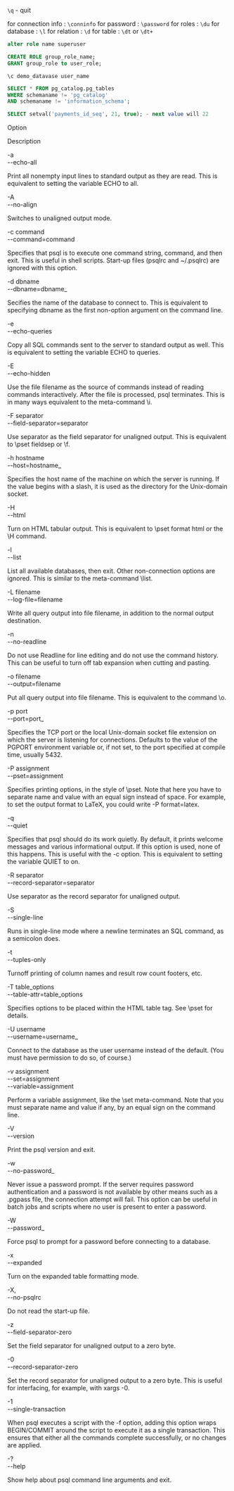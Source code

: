 `\q` - quit

for connection info : `\conninfo`
for password : `\password` 
for roles : `\du` 
for database : `\l`
for relation : `\d`
for table : `\dt` or `\dt+`

```sql
alter role name superuser
```
```sql
CREATE ROLE group_role_name;
GRANT group_role to user_role;
```
```
\c demo_datavase user_name
```
```sql
SELECT * FROM pg_catalog.pg_tables 
WHERE schemaname != 'pg_catalog' 
AND schemaname != 'information_schema';
```
```sql
SELECT setval('payments_id_seq', 21, true); - next value will 22
```
Option

Description

-a  
--echo-all

Print all nonempty input lines to standard output as they are read. This is equivalent to setting the variable ECHO to all.

-A  
--no-align

Switches to unaligned output mode.

-c command  
--command=command

Specifies that psql is to execute one command string, command, and then exit. This is useful in shell scripts. Start-up files (psqlrc and ~/.psqlrc) are ignored with this option.

-d dbname  
--dbname=dbname_

Secifies the name of the database to connect to. This is equivalent to specifying dbname as the first non-option argument on the command line.

-e  
--echo-queries

Copy all SQL commands sent to the server to standard output as well. This is equivalent to setting the variable ECHO to queries.

-E  
--echo-hidden

Use the file filename as the source of commands instead of reading commands interactively. After the file is processed, psql terminates. This is in many ways equivalent to the meta-command \i.

-F separator  
--field-separator=separator

Use separator as the field separator for unaligned output. This is equivalent to \pset fieldsep or \f.

-h hostname  
--host=hostname_

Specifies the host name of the machine on which the server is running. If the value begins with a slash, it is used as the directory for the Unix-domain socket.

-H  
--html

Turn on HTML tabular output. This is equivalent to \pset format html or the \H command.

-l  
--list

List all available databases, then exit. Other non-connection options are ignored. This is similar to the meta-command \list.

-L filename  
--log-file=filename

Write all query output into file filename, in addition to the normal output destination.

-n  
--no-readline

Do not use Readline for line editing and do not use the command history. This can be useful to turn off tab expansion when cutting and pasting.

-o filename  
--output=filename

Put all query output into file filename. This is equivalent to the command \o.

-p port  
--port=port_

Specifies the TCP port or the local Unix-domain socket file extension on which the server is listening for connections. Defaults to the value of the PGPORT environment variable or, if not set, to the port specified at compile time, usually 5432.

-P assignment  
--pset=assignment

Specifies printing options, in the style of \pset. Note that here you have to separate name and value with an equal sign instead of space. For example, to set the output format to LaTeX, you could write -P format=latex.

-q  
--quiet

Specifies that psql should do its work quietly. By default, it prints welcome messages and various informational output. If this option is used, none of this happens. This is useful with the -c option. This is equivalent to setting the variable QUIET to on.

-R separator  
--record-separator=separator

Use separator as the record separator for unaligned output.

-S  
--single-line

Runs in single-line mode where a newline terminates an SQL command, as a semicolon does.

-t  
--tuples-only

Turnoff printing of column names and result row count footers, etc.

-T table_options  
--table-attr=table_options

Specifies options to be placed within the HTML table tag. See \pset for details.

-U username  
--username=username_

Connect to the database as the user username instead of the default. (You must have permission to do so, of course.)

-v assignment  
--set=assignment  
--variable=assignment

Perform a variable assignment, like the \set meta-command. Note that you must separate name and value if any, by an equal sign on the command line.

-V  
--version

Print the psql version and exit.

-w  
--no-password_

Never issue a password prompt. If the server requires password authentication and a password is not available by other means such as a .pgpass file, the connection attempt will fail. This option can be useful in batch jobs and scripts where no user is present to enter a password.

-W  
--password_

Force psql to prompt for a password before connecting to a database.

-x  
--expanded

Turn on the expanded table formatting mode.

-X,  
--no-psqlrc

Do not read the start-up file.

-z  
--field-separator-zero

Set the field separator for unaligned output to a zero byte.

-0  
--record-separator-zero

Set the record separator for unaligned output to a zero byte. This is useful for interfacing, for example, with xargs -0.

-1  
--single-transaction

When psql executes a script with the -f option, adding this option wraps BEGIN/COMMIT around the script to execute it as a single transaction. This ensures that either all the commands complete successfully, or no changes are applied.

-?  
--help

Show help about psql command line arguments and exit.